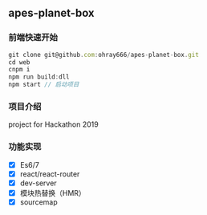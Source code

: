 ## apes-planet-box

### 前端快速开始

```javascript
git clone git@github.com:ohray666/apes-planet-box.git
cd web
cnpm i
npm run build:dll
npm start // 启动项目
```

### 项目介绍

project for Hackathon 2019

### 功能实现

- [x] Es6/7
- [x] react/react-router
- [x] dev-server
- [x] 模块热替换（HMR）
- [x] sourcemap

